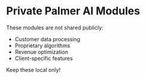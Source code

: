 # Private Palmer AI Modules

These modules are not shared publicly:
- Customer data processing
- Proprietary algorithms
- Revenue optimization
- Client-specific features

Keep these local only!
